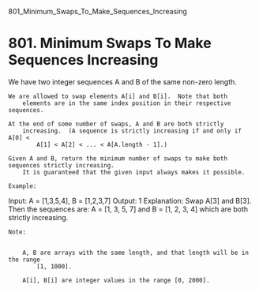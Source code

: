801_Minimum_Swaps_To_Make_Sequences_Increasing
# 801. Minimum Swaps To Make Sequences Increasing

We have two integer sequences A and B of the same non-zero length.
    

    We are allowed to swap elements A[i] and B[i].  Note that both
        elements are in the same index position in their respective sequences.

    At the end of some number of swaps, A and B are both strictly
        increasing.  (A sequence is strictly increasing if and only if A[0] <
            A[1] < A[2] < ... < A[A.length - 1].)

    Given A and B, return the minimum number of swaps to make both sequences strictly increasing. 
        It is guaranteed that the given input always makes it possible.

    Example:
Input: A = [1,3,5,4], B = [1,2,3,7]
Output: 1
Explanation: 
Swap A[3] and B[3].  Then the sequences are:
A = [1, 3, 5, 7] and B = [1, 2, 3, 4]
which are both strictly increasing.

    Note:

    
        A, B are arrays with the same length, and that length will be in the range
            [1, 1000].
        
        A[i], B[i] are integer values in the range [0, 2000].